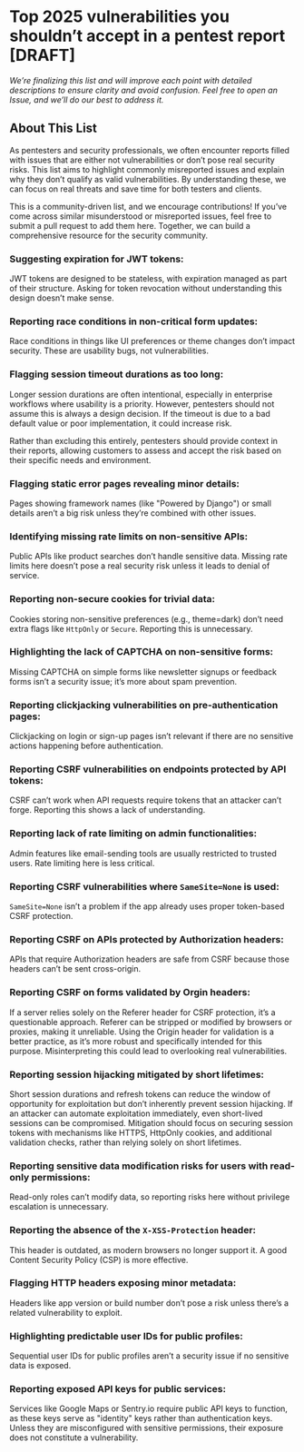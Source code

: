 # Top 2025 vulnerabilities you shouldn’t accept in a pentest report [DRAFT]

_We’re finalizing this list and will improve each point with detailed descriptions to ensure clarity and avoid confusion. Feel free to open an Issue, and we’ll do our best to address it._ 

## About This List
As pentesters and security professionals, we often encounter reports filled with issues that are either not vulnerabilities or don’t pose real security risks. This list aims to highlight commonly misreported issues and explain why they don’t qualify as valid vulnerabilities. By understanding these, we can focus on real threats and save time for both testers and clients.

This is a community-driven list, and we encourage contributions! If you’ve come across similar misunderstood or misreported issues, feel free to submit a pull request to add them here. Together, we can build a comprehensive resource for the security community.

### Suggesting expiration for JWT tokens:
JWT tokens are designed to be stateless, with expiration managed as part of their structure. Asking for token revocation without understanding this design doesn’t make sense.

### Reporting race conditions in non-critical form updates:
Race conditions in things like UI preferences or theme changes don’t impact security. These are usability bugs, not vulnerabilities.

### Flagging session timeout durations as too long:
Longer session durations are often intentional, especially in enterprise workflows where usability is a priority. However, pentesters should not assume this is always a design decision. If the timeout is due to a bad default value or poor implementation, it could increase risk.

Rather than excluding this entirely, pentesters should provide context in their reports, allowing customers to assess and accept the risk based on their specific needs and environment.
### Flagging static error pages revealing minor details:
Pages showing framework names (like "Powered by Django") or small details aren’t a big risk unless they’re combined with other issues.

### Identifying missing rate limits on non-sensitive APIs:
Public APIs like product searches don’t handle sensitive data. Missing rate limits here doesn’t pose a real security risk unless it leads to denial of service.

### Reporting non-secure cookies for trivial data:
Cookies storing non-sensitive preferences (e.g., theme=dark) don’t need extra flags like `HttpOnly` or `Secure`. Reporting this is unnecessary.

### Highlighting the lack of CAPTCHA on non-sensitive forms:
Missing CAPTCHA on simple forms like newsletter signups or feedback forms isn’t a security issue; it’s more about spam prevention.

### Reporting clickjacking vulnerabilities on pre-authentication pages:
Clickjacking on login or sign-up pages isn’t relevant if there are no sensitive actions happening before authentication.

### Reporting CSRF vulnerabilities on endpoints protected by API tokens:
CSRF can’t work when API requests require tokens that an attacker can’t forge. Reporting this shows a lack of understanding.

### Reporting lack of rate limiting on admin functionalities:
Admin features like email-sending tools are usually restricted to trusted users. Rate limiting here is less critical.

### Reporting CSRF vulnerabilities where `SameSite=None` is used:
`SameSite=None` isn’t a problem if the app already uses proper token-based CSRF protection.

### Reporting CSRF on APIs protected by Authorization headers:
APIs that require Authorization headers are safe from CSRF because those headers can’t be sent cross-origin.

### Reporting CSRF on forms validated by Orgin headers:
If a server relies solely on the Referer header for CSRF protection, it’s a questionable approach. Referer can be stripped or modified by browsers or proxies, making it unreliable. Using the Origin header for validation is a better practice, as it’s more robust and specifically intended for this purpose. Misinterpreting this could lead to overlooking real vulnerabilities.

### Reporting session hijacking mitigated by short lifetimes:
Short session durations and refresh tokens can reduce the window of opportunity for exploitation but don’t inherently prevent session hijacking. If an attacker can automate exploitation immediately, even short-lived sessions can be compromised. Mitigation should focus on securing session tokens with mechanisms like HTTPS, HttpOnly cookies, and additional validation checks, rather than relying solely on short lifetimes.

### Reporting sensitive data modification risks for users with read-only permissions:
Read-only roles can’t modify data, so reporting risks here without privilege escalation is unnecessary.

### Reporting the absence of the `X-XSS-Protection` header:
This header is outdated, as modern browsers no longer support it. A good Content Security Policy (CSP) is more effective.

### Flagging HTTP headers exposing minor metadata:
Headers like app version or build number don’t pose a risk unless there’s a related vulnerability to exploit.

### Highlighting predictable user IDs for public profiles:
Sequential user IDs for public profiles aren’t a security issue if no sensitive data is exposed.

### Reporting exposed API keys for public services:
Services like Google Maps or Sentry.io require public API keys to function, as these keys serve as "identity" keys rather than authentication keys. Unless they are misconfigured with sensitive permissions, their exposure does not constitute a vulnerability.
